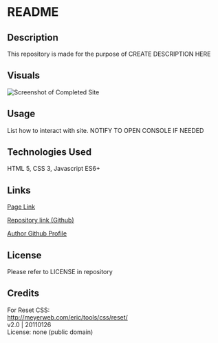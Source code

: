 # README

## Description

This repository is made for the purpose of CREATE DESCRIPTION HERE

## Visuals

![Screenshot of Completed Site]()

## Usage

List how to interact with site.  NOTIFY TO OPEN CONSOLE IF NEEDED

## Technologies Used

HTML 5, CSS 3, Javascript ES6+

## Links

[Page Link]()

[Repository link (Github)]()

[Author Github Profile](https://github.com/jtschams)

## License

Please refer to LICENSE in repository

## Credits

For Reset CSS: \
http://meyerweb.com/eric/tools/css/reset/ \
v2.0 | 20110126 \
License: none (public domain)
